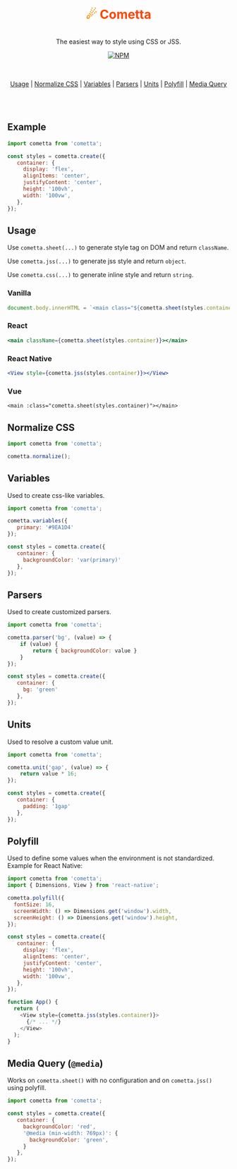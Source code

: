 <div align="center">
  <h1 style="color: #FF4500;">
    <br>
    <span style="color: #FF8C00;">☄</span> Cometta
    <br>
  </h1>

  <p>
    <br>
    The easiest way to style using CSS or JSS.
    <br>
  </p>

  <a href="https://www.npmjs.com/package/cometta">
   <img src="https://img.shields.io/npm/v/cometta.svg" alt="NPM" />
  </a>
</div>

<br>
<br>

<div align="center">

  [Usage](#usage)
  | [Normalize CSS](#normalize-css)
  | [Variables](#variables)
  | [Parsers](#parsers)
  | [Units](#units)
  | [Polyfill](#polyfill)
  | [Media Query](#media-query-media)

</div>

<br>
<br>

## Example

```js
import cometta from 'cometta';

const styles = cometta.create({
   container: {
     display: 'flex',
     alignItems: 'center',
     justifyContent: 'center',
     height: '100vh',
     width: '100vw',
   },
});

```

## Usage

Use `cometta.sheet(...)` to generate style tag on DOM and return `className`.

Use `cometta.jss(...)` to generate jss style and return `object`.

Use `cometta.css(...)` to generate inline style and return `string`.

### Vanilla
```jsx
document.body.innerHTML = `<main class="${cometta.sheet(styles.container)}"></main>`
```

### React

```jsx
<main className={cometta.sheet(styles.container)}></main>
```

### React Native

```jsx
<View style={cometta.jss(styles.container)}></View>
```

### Vue

```vue
<main :class="cometta.sheet(styles.container)"></main>
```

## Normalize CSS

```js
import cometta from 'cometta';

cometta.normalize();
```

## Variables

Used to create css-like variables.

```js
import cometta from 'cometta';

cometta.variables({
   primary: '#9EA1D4'
});

const styles = cometta.create({
   container: {
     backgroundColor: 'var(primary)'
   },
});
```

## Parsers

Used to create customized parsers.

```js
import cometta from 'cometta';

cometta.parser('bg', (value) => {
    if (value) {
        return { backgroundColor: value }
    }
});

const styles = cometta.create({
   container: {
     bg: 'green'
   },
});
```

## Units

Used to resolve a custom value unit.

```js
import cometta from 'cometta';

cometta.unit('gap', (value) => {
    return value * 16;
});

const styles = cometta.create({
   container: {
     padding: '1gap'
   },
});
```


## Polyfill

Used to define some values when the environment is not standardized. Example for React Native:

```js
import cometta from 'cometta';
import { Dimensions, View } from 'react-native';

cometta.polyfill({
  fontSize: 16,
  screenWidth: () => Dimensions.get('window').width,
  screenHeight: () => Dimensions.get('window').height,
});

const styles = cometta.create({
   container: {
     display: 'flex',
     alignItems: 'center',
     justifyContent: 'center',
     height: '100vh',
     width: '100vw',
   },
});

function App() {
  return (
    <View style={cometta.jss(styles.container)}>
      {/* ... */}
    </View>
  );
}

```

## Media Query (`@media`)

Works on `cometta.sheet()` with no configuration and on `cometta.jss()` using polyfill.

```js
import cometta from 'cometta';

const styles = cometta.create({
   container: {
     backgroundColor: 'red',
     '@media (min-width: 769px)': {
       backgroundColor: 'green',
     }
   },
});
```
